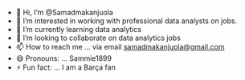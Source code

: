 - 👋 Hi, I’m @Samadmakanjuola
- 👀 I’m interested in working with professional data analysts on jobs.
- 🌱 I’m currently learning data analytics
- 💞️ I’m looking to collaborate on data analytics jobs
- 📫 How to reach me ... via email samadmakanjuola@gmail.com
- 😄 Pronouns: ... Sammie1899
- ⚡ Fun fact: ... I am a Barça fan

<!---
Samadmakanjuola/Samadmakanjuola is a ✨ special ✨ repository because its `README.md` (this file) appears on your GitHub profile.
You can click the Preview link to take a look at your changes.
--->
